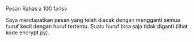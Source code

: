 Pesan Rahasia
100
farisv

Saya mendapatkan pesan yang telah diacak dengan mengganti semua huruf kecil dengan huruf tertentu. Suatu huruf bisa saja tidak diganti (lihat kode encrypt.py).

